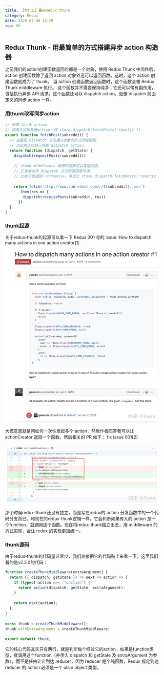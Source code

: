 ```yaml
---
title: 【为什么】要用Redux thunk
category: Redux
date: 2020-07-30 14:29
top: 99
---
```



## Redux Thunk - 用最简单的方式搭建异步 action 构造器

之前我们的action创建函数返回的都是一个对象，使用 Redux Thunk 中间件后，action 创建函数除了返回 action 对象外还可以返回函数。这时，这个 action 创建函数就成为了 thunk。
当 action 创建函数返回函数时，这个函数会被 Redux Thunk middleware 执行。
这个函数并不需要保持纯净；它还可以带有副作用，包括执行异步 API 请求。这个函数还可以 dispatch action，就像 dispatch 前面定义的同步 action 一样。

### 用thunk改写同步action

```js
// 新增 thunk action
// 调用方式和普通action一样 store.dispatch(fetchPosts('reactjs'))
export function fetchPost(subreddit) {
  // 这里把 dispatch 方法通过参数的形式传给函数，
  // 以此来让它自己也能 dispatch action。
  return function (dispatch, getState) {
    dispatch(requestPosts(subreddit))

    // thunk middleware 调用的函数可以有返回值，
    // 它会被当作 dispatch 方法的返回值传递。
    // 比如下面返回一个Promise，可以让 store.dispatch(fetchPosts('reactjs')).then(...)

    return fetch(`http://www.subreddit.com/r/${subreddit}.json`)
      .then(res => {
        dispatch(receivePosts(subreddit, res))
      })
  }
}
```

### thunk起源

关于redux-thunk的起源可以看一下 Redux 001 号的 issue: How to dispatch many actions in one action creator[1]

![redux-thunk](../../assets/Redux/redux-thunk.jpg)

大概意思就是问如何一次性发起多个 action，然后作者回答我可以让 actionCreator 返回一个函数。然后相关的 PR 如下： fix issue 001[2]

![](../../assets/Redux/redux-thunk-pr.jpg)

那个时候redux-thunk还没有独立，而是写在redux的 action 分发函数中的一个代码分支而已。和现在的redux-thunk逻辑一样，它会判断如果传入的 action 是一个function，就调用这个函数。现在将redux-thunk独立出去，用 middleware 的方式实现，会让 redux 的实现更加统一。


### thunk源码

由于redux-thunk的代码量非常少，我们直接把它的代码贴上来看一下。这里我们看的是v2.3.0的代码：

```js
function createThunkMiddleware(extraArgument) {
  return ({ dispatch, getState }) => next => action => {
    if (typeof action === 'function') {
      return action(dispatch, getState, extraArgument);
    }

    return next(action);
  };
}

const thunk = createThunkMiddleware();
thunk.withExtraArgument = createThunkMiddleware;

export default thunk;
```

它的核心代码其实只有两行，就是判断每个经过它的action：如果是function类型，就调用这个function（并传入 dispatch 和 getState 及 extraArgument 为参数），而不是任由让它到达 reducer，因为 reducer 是个纯函数，Redux 规定到达 reducer 的 action 必须是一个 plain object 类型。


